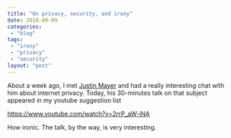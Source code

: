 ```yaml
---
title: "On privacy, security, and irony"
date: 2018-09-09
categories: 
 - "blog"
tags: 
 - "irony"
 - "privacy"
 - "security"
layout: "post"
---
```


About a week ago, I met [Justin Mayer](https://justinmayer.com) and had a really interesting chat with him about internet privacy. Today, his 30-minutes talk on that subject appeared in my youtube suggestion list

 

<https://www.youtube.com/watch?v=2rrP_aW-jNA>

How ironic. The talk, by the way, is very interesting.

 

 
